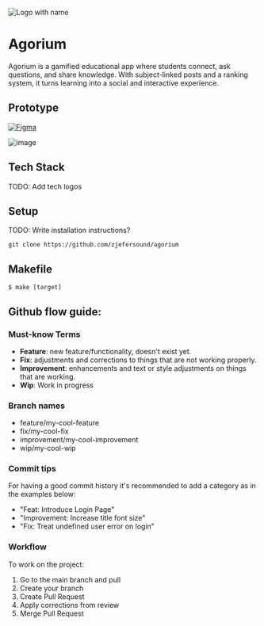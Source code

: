 ![Logo with name](https://github.com/user-attachments/assets/98cbd307-b110-4f9f-9dd1-6653bca25701)

# Agorium
Agorium is a gamified educational app where students connect, ask questions, and share knowledge. With subject-linked posts and a ranking system, it turns learning into a social and interactive experience.

## Prototype
[![Figma](https://img.shields.io/badge/figma-%23F24E1E.svg?style=for-the-badge&logo=figma&logoColor=white)](https://www.figma.com/design/jIUV83hfRi71MMvYTA6WUe/AGORIUM?node-id=0-1&t=qMOL9wcIFERkfNZB-1)

![image](https://github.com/user-attachments/assets/6b8932dc-bae1-4c49-b886-b9373f834024)


## Tech Stack

TODO: Add tech logos

## Setup

TODO: Write installation instructions?
```
git clone https://github.com/zjefersound/agorium
```

## Makefile

```console
$ make [target]
```

## Github flow guide:

### Must-know Terms

- **Feature**: new feature/functionality, doesn't exist yet.
- **Fix**: adjustments and corrections to things that are not working properly.
- **Improvement**: enhancements and text or style adjustments on things that are working.
- **Wip**: Work in progress

### Branch names

- feature/my-cool-feature
- fix/my-cool-fix
- improvement/my-cool-improvement
- wip/my-cool-wip

### Commit tips

For having a good commit history it's recommended to add a category as in the examples below:

- "Feat: Introduce Login Page"
- "Improvement: Increase title font size"
- "Fix: Treat undefined user error on login"

### Workflow

To work on the project:
1. Go to the main branch and pull
2. Create your branch
3. Create Pull Request
4. Apply corrections from review
5. Merge Pull Request
